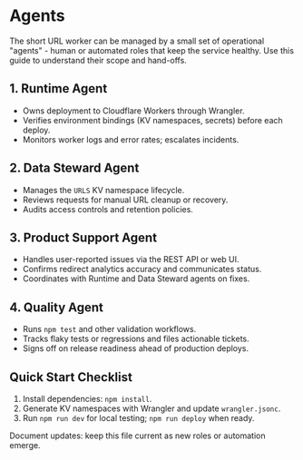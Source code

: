 # Agents

The short URL worker can be managed by a small set of operational "agents" - human or automated roles that keep the service healthy. Use this guide to understand their scope and hand-offs.

## 1. Runtime Agent
- Owns deployment to Cloudflare Workers through Wrangler.
- Verifies environment bindings (KV namespaces, secrets) before each deploy.
- Monitors worker logs and error rates; escalates incidents.

## 2. Data Steward Agent
- Manages the `URLS` KV namespace lifecycle.
- Reviews requests for manual URL cleanup or recovery.
- Audits access controls and retention policies.

## 3. Product Support Agent
- Handles user-reported issues via the REST API or web UI.
- Confirms redirect analytics accuracy and communicates status.
- Coordinates with Runtime and Data Steward agents on fixes.

## 4. Quality Agent
- Runs `npm test` and other validation workflows.
- Tracks flaky tests or regressions and files actionable tickets.
- Signs off on release readiness ahead of production deploys.

## Quick Start Checklist
1. Install dependencies: `npm install`.
2. Generate KV namespaces with Wrangler and update `wrangler.jsonc`.
3. Run `npm run dev` for local testing; `npm run deploy` when ready.

Document updates: keep this file current as new roles or automation emerge.


